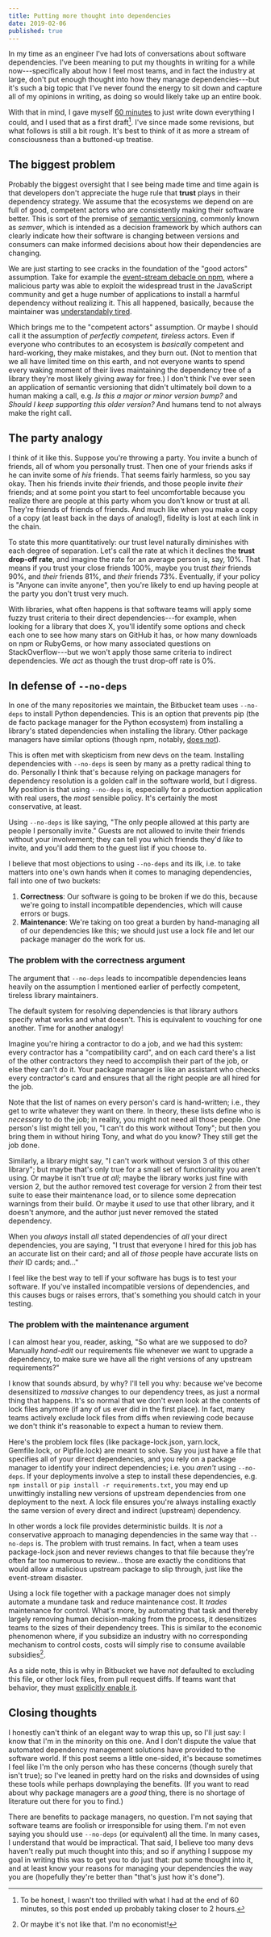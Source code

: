 ```yaml
---
title: Putting more thought into dependencies
date: 2019-02-06
published: true
---
```


In my time as an engineer I've had lots of conversations about software
dependencies. I've been meaning to put my thoughts in writing for a while
now---specifically about how I feel most teams, and in fact the industry at
large, don't put enough thought into how they manage dependencies---but it's
such a big topic that I've never found the energy to sit down and capture all
of my opinions in writing, as doing so would likely take up an entire book.

With that in mind, I gave myself [60 minutes][1] to just write down everything
I could, and I used that as a first draft[^first-draft]. I've since made some
revisions, but what follows is still a bit rough. It's best to think of it as
more a stream of consciousness than a buttoned-up treatise.

## The biggest problem

Probably the biggest oversight that I see being made time and time again is
that developers don't appreciate the huge rule that **trust** plays in their
dependency strategy. We assume that the ecosystems we depend on are full of
good, competent actors who are consistently making their software better. This
is sort of the premise of [semantic versioning][2], commonly known as _semver_,
which is intended as a decision framework by which authors can clearly indicate
how their software is changing between versions and consumers can make informed
decisions about how their dependencies are changing.

We are just starting to see cracks in the foundation of the "good actors"
assumption. Take for example the [event-stream debacle on npm][3], where a
malicious party was able to exploit the widespread trust in the JavaScript
community and get a huge number of applications to install a harmful dependency
without realizing it. This all happened, basically, because the maintainer was
[understandably tired][4].

Which brings me to the "competent actors" assumption. Or maybe I should call it
the assumption of _perfectly competent, tireless_ actors. Even if everyone who
contributes to an ecosystem is _basically_ competent and hard-working, they
make mistakes, and they burn out. (Not to mention that we all have limited time
on this earth, and not everyone wants to spend every waking moment of their
lives maintaining the dependency tree of a library they're most likely giving
away for free.) I don't think I've ever seen an application of semantic
versioning that didn't ultimately boil down to a human making a call, e.g. _Is
this a major or minor version bump?_ and _Should I keep supporting this older
version?_ And humans tend to not always make the right call.

## The party analogy

I think of it like this. Suppose you're throwing a party. You invite a bunch of
friends, all of whom you personally trust. Then one of your friends asks if he
can invite some of _his_ friends. That seems fairly harmless, so you say okay.
Then his friends invite _their_ friends, and those people invite _their_
friends; and at some point you start to feel uncomfortable because you realize
there are people at this party whom you don't know or trust at all. They're
friends of friends of friends. And much like when you make a copy of a copy (at
least back in the days of analog!), fidelity is lost at each link in the chain.

To state this more quantitatively: our trust level naturally diminishes with
each degree of separation. Let's call the rate at which it declines the **trust
drop-off rate**, and imagine the rate for an average person is, say, 10%. That
means if you trust your close friends 100%, maybe you trust _their_ friends
90%, and _their_ friends 81%, and _their_ friends 73%. Eventually, if your
policy is "Anyone can invite anyone", then you're likely to end up having
people at the party you don't trust very much.

With libraries, what often happens is that software teams will apply some fuzzy
trust criteria to their direct dependencies---for example, when looking for a
library that does X, you'll identify some options and check each one to see how
many stars on GitHub it has, or how many downloads on npm or RubyGems, or how
many associated questions on StackOverflow---but we won't apply those same
criteria to indirect dependencies. We _act_ as though the trust drop-off rate
is 0%.

## In defense of `--no-deps`

In one of the many repositories we maintain, the Bitbucket team uses
`--no-deps` to install Python dependencies. This is an option that prevents pip
(the de facto package manager for the Python ecosystem) from installing a
library's stated dependencies when installing the library. Other package
managers have similar options (though npm, notably, [does not][5]).

This is often met with skepticism from new devs on the team. Installing
dependencies with `--no-deps` is seen by many as a pretty radical thing to do.
Personally I think that's because relying on package managers for dependency
resolution is a golden calf in the software world, but I digress. My position
is that using `--no-deps` is, especially for a production application with real
users, the _most_ sensible policy. It's certainly the most conservative, at
least.

Using `--no-deps` is like saying, "The only people allowed at this party are
people I personally invite." Guests are not allowed to invite their friends
without your involvement; they can tell you which friends they'd _like_ to
invite, and you'll add them to the guest list if you choose to.

I believe that most objections to using `--no-deps` and its ilk, i.e. to take
matters into one's own hands when it comes to managing dependencies, fall into
one of two buckets:

1. **Correctness**: Our software is going to be broken if we do this, because
   we're going to install incompatible dependencies, which will cause errors or
   bugs.
2. **Maintenance**: We're taking on too great a burden by hand-managing all of
   our dependencies like this; we should just use a lock file and let our
   package manager do the work for us.

### The problem with the correctness argument

The argument that `--no-deps` leads to incompatible dependencies leans heavily
on the assumption I mentioned earlier of perfectly competent, tireless library
maintainers.

The default system for resolving dependencies is that library authors specify
what works and what doesn't. This is equivalent to vouching for one another.
Time for another analogy!

Imagine you're hiring a contractor to do a job, and we had this system: every
contractor has a "compatibility card", and on each card there's a list of the
other contractors they need to accomplish their part of the job, or else they
can't do it. Your package manager is like an assistant who checks every
contractor's card and ensures that all the right people are all hired for the
job.

Note that the list of names on every person's card is hand-written; i.e., they
get to write whatever they want on there. In theory, these lists define who is
_necessary_ to do the job; in reality, you might not need all those people. One
person's list might tell you, "I can't do this work without Tony"; but then you
bring them in without hiring Tony, and what do you know? They still get the job
done.

Similarly, a library might say, "I can't work without version 3 of this other
library"; but maybe that's only true for a small set of functionality you
aren't using. Or maybe it isn't true _at all_; maybe the library works just
fine with version 2, but the author removed test coverage for version 2 from
their test suite to ease their maintenance load, or to silence some deprecation
warnings from their build. Or maybe it _used_ to use that other library, and it
doesn't anymore, and the author just never removed the stated dependency.

When you _always_ install _all_ stated dependencies of _all_ your direct
dependencies, you are saying, "I trust that everyone I hired for this job has
an accurate list on their card; and all of _those_ people have accurate lists
on _their_ ID cards; and..."

I feel like the best way to tell if your software has bugs is to test your
software. If you've installed incompatible versions of dependencies, and this
causes bugs or raises errors, that's something you should catch in your
testing.

### The problem with the maintenance argument

I can almost hear you, reader, asking, "So what are we supposed to do? Manually
*hand-edit* our requirements file whenever we want to upgrade a dependency, to
make sure we have all the right versions of any upstream requirements?"

I know that sounds absurd, by why? I'll tell you why: because we've become
desensitized to _massive_ changes to our dependency trees, as just a normal
thing that happens. It's so normal that we don't even look at the contents of
lock files anymore (if any of us ever did in the first place). In fact, many
teams actively exclude lock files from diffs when reviewing code because we
don't think it's reasonable to expect a human to review them.

Here's the problem lock files (like package-lock.json, yarn.lock, Gemfile.lock,
or Pipfile.lock) are meant to solve. Say you just have a file that specifies
all of your direct dependencies, and you rely on a package manager to identify
your indirect dependencies; i.e. you _aren't_ using `--no-deps`. If your
deployments involve a step to install these dependencies, e.g. `npm install` or
`pip install -r requirements.txt`, you may end up unwittingly installing new
versions of upstream dependencies from one deployment to the next. A lock file
ensures you're always installing exactly the same version of every direct and
indirect (upstream) dependency.

In other words a lock file provides deterministic builds. It is _not_ a
conservative approach to managing dependencies in the same way that `--no-deps`
is. The problem with trust remains. In fact, when a team uses package-lock.json
and never reviews changes to that file because they're often far too numerous
to review... those are exactly the conditions that would allow a malicious
upstream package to slip through, just like the event-stream disaster.

Using a lock file together with a package manager does not simply automate a
mundane task and reduce maintenance cost. It _trades_ maintenance for control.
What's more, by automating that task and thereby largely removing human
decision-making from the process, it desensitizes teams to the sizes of their
dependency trees. This is similar to the economic phenomenon where, if you
subsidize an industry with no corresponding mechanism to control costs, costs
will simply rise to consume available subsidies[^i-am-no-economist].

As a side note, this is why in Bitbucket we have _not_ defaulted to excluding
this file, or other lock files, from pull request diffs. If teams want that
behavior, they must [explicitly enable it][6].

## Closing thoughts

I honestly can't think of an elegant way to wrap this up, so I'll just say: I
know that I'm in the minority on this one. And I don't dispute the value that
automated dependency management solutions have provided to the software world.
If this post seems a little one-sided, it's because sometimes I feel like I'm
the only person who has these concerns (though surely that isn't true); so I've
leaned in pretty hard on the risks and downsides of using these tools while
perhaps downplaying the benefits. (If you want to read about why package
managers are a _good_ thing, there is no shortage of literature out there for
you to find.)

There are benefits to package managers, no question. I'm not saying that
software teams are foolish or irresponsible for using them. I'm not even saying
you should use `--no-deps` (or equivalent) all the time. In many cases, I
understand that would be impractical. That said, I believe too many devs
haven't really put much thought into this; and so if anything I suppose my goal
in writing this was to get you to do just that: put some thought into it, and
at least know your reasons for managing your dependencies the way you are
(hopefully they're better than "that's just how it's done").

[1]: /posts/published-in-60-minutes.html
[2]: https://semver.org/
[3]: https://blog.npmjs.org/post/180565383195/details-about-the-event-stream-incident
[4]: https://gist.github.com/dominictarr/9fd9c1024c94592bc7268d36b8d83b3a
[5]: https://github.com/npm/npm/issues/340
[6]: https://bitbucket.org/blog/exclude-files-from-the-new-pull-request-experience

[^first-draft]: To be honest, I wasn't too thrilled with what I had at the end of 60 minutes, so this post ended up probably taking closer to 2 hours.
[^i-am-no-economist]: Or maybe it's not like that. I'm no economist!
